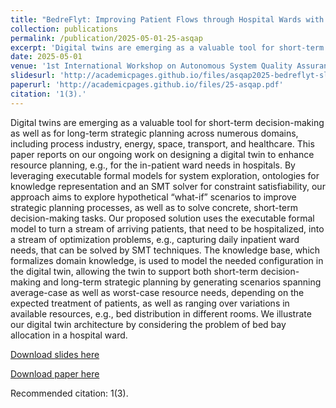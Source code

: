 ```yaml
---
title: "BedreFlyt: Improving Patient Flows through Hospital Wards with Digital Twins"
collection: publications
permalink: /publication/2025-05-01-25-asqap
excerpt: 'Digital twins are emerging as a valuable tool for short-term decision-making as well as for long-term strategic planning across numerous domains, including process industry, energy, space, transport, and healthcare. This paper reports on our ongoing work on designing a digital twin to enhance resource planning, e.g., for the in-patient ward needs in hospitals. By leveraging executable formal models for system exploration, ontologies for knowledge representation and an SMT solver for constraint satisfiability, our approach aims to explore hypothetical “what-if” scenarios to improve strategic planning processes, as well as to solve concrete, short-term decision-making tasks. Our proposed solution uses the executable formal model to turn a stream of arriving patients, that need to be hospitalized, into a stream of optimization problems, e.g., capturing daily inpatient ward needs, that can be solved by SMT techniques. The knowledge base, which formalizes domain knowledge, is used to model the needed configuration in the digital twin, allowing the twin to support both short-term decision-making and long-term strategic planning by generating scenarios spanning average-case as well as worst-case resource needs, depending on the expected treatment of patients, as well as ranging over variations in available resources, e.g., bed distribution in different rooms. We illustrate our digital twin architecture by considering the problem of bed bay allocation in a hospital ward.'
date: 2025-05-01
venue: '1st International Workshop on Autonomous System Quality Assurance and Prediction with Digital Twins (ASQAP 2025). EPTCS 2025.'
slidesurl: 'http://academicpages.github.io/files/asqap2025-bedreflyt-slides.pdf'
paperurl: 'http://academicpages.github.io/files/25-asqap.pdf'
citation: '1(3).'
---
```

Digital twins are emerging as a valuable tool for short-term decision-making as well as for long-term strategic planning across numerous domains, including process industry, energy, space, transport, and healthcare. This paper reports on our ongoing work on designing a digital twin to enhance resource planning, e.g., for the in-patient ward needs in hospitals. By leveraging executable formal models for system exploration, ontologies for knowledge representation and an SMT solver for constraint satisfiability, our approach aims to explore hypothetical “what-if” scenarios to improve strategic planning processes, as well as to solve concrete, short-term decision-making tasks. Our proposed solution uses the executable formal model to turn a stream of arriving patients, that need to be hospitalized, into a stream of optimization problems, e.g., capturing daily inpatient ward needs, that can be solved by SMT techniques. The knowledge base, which formalizes domain knowledge, is used to model the needed configuration in the digital twin, allowing the twin to support both short-term decision-making and long-term strategic planning by generating scenarios spanning average-case as well as worst-case resource needs, depending on the expected treatment of patients, as well as ranging over variations in available resources, e.g., bed distribution in different rooms. We illustrate our digital twin architecture by considering the problem of bed bay allocation in a hospital ward.

[Download slides here](http://academicpages.github.io/files/asqap2025-bedreflyt-slides.pdf)

[Download paper here](http://academicpages.github.io/files/25-asqap.pdf)

Recommended citation: 1(3).